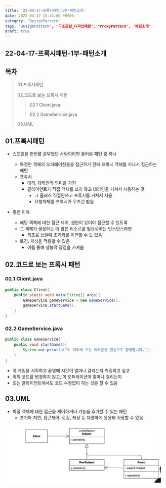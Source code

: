 ```yaml
---
title: '22-04-17-프록시패턴-1부-패턴소개'
date: 2022-04-17 15:33:00 +0900
category: 'DesignPattern'
tags: 'DesignPattern', '구조관련_디자인패턴', 'ProxyPattern', '패턴소개'
draft: true
---
```


## 22-04-17-프록시패턴-1부-패턴소개

## 목차

> 01.프록시패턴
>
> 02.코드로 보는 프록시 패턴
>
> > 02.1 Client.java
> >
> > 02.2 GameService.java
>
> 03.UML

## 01.프록시패턴

- 스프링을 한번쯤 공부했던 사람이라면 들어본 패턴 중 하나
  - 특정한 객체의 오퍼레이션들을 접근하기 전에 프록시 객체를 지나서 접근하는 패턴
  - 프록시 
    - 대리, 대리인의 의미를 가진
    - 클라이언트가 직접 객체를 쓰지 않고 대리인을 거쳐서 사용하는 것
      - 그 클래스 직접안쓰고 프록시를 거쳐서 사용 
      - 요청자체를 프록시가 무조건 받음

- 좋은 이유
  - 해당 객체에 대한 접근 제어, 권한이 있어야 접근할 수 있도록
  - 그 객체가 생성하는 데 많은 리소르를 필요로하는 인스턴스라면
    -  최초로 쓰일때 초기화를 지연할 수 도 있음
  - 로깅, 캐싱을 적용할 수 있음
    - 이를 통해 성능적 장점을 가져옴

 

## 02.코드로 보는 프록시 패턴

### 02.1 Client.java

```java
public class Client{
    public static void main(String[] args){
		GameService gameService = new GameService();
        gameService.startGame();
    }
}
```

### 02.2 GameService.java

```java
public class GameService{
    public void startGame(){
        System.out.println("이 자리에 오신 여러분을 진심으로 환영합니다.");
    }
}
```

- 이 게임을 시작하고 끝낼때 시간이 얼마나 걸리는지 측정하고 싶고 
- 위의 코드를 변경하지 않고, 이 오퍼레이션이 얼마나 걸리는지
- 또는 클라이언트에서도 코드 수정없이 하는 것을 할 수 있음

## 03.UML

- 특정 객체에 대한 접근을 제어하거나 기능을 추가할 수 있는 패턴
  - 초기화 지연, 접근제어, 로깅, 캐싱 등 다양하게 응용해 사용할 수 있음

![image-20220417154418784](../../assets/img/post/22-04-17-프록시패턴-1부-패턴소개.assets/image-20220417154418784.png)